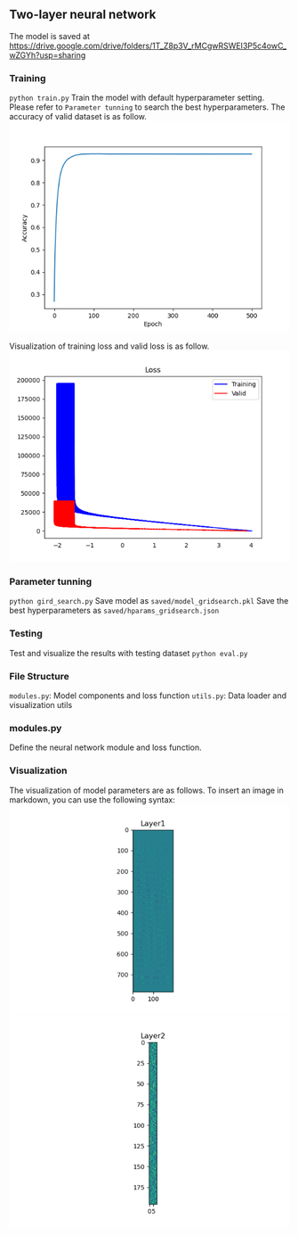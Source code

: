 ## Two-layer neural network
The model is saved at https://drive.google.com/drive/folders/1T_Z8p3V_rMCgwRSWEI3P5c4owC_wZGYh?usp=sharing

### Training
`python train.py`
Train the model with default hyperparameter setting. Please refer to `Parameter tunning` to search the best hyperparameters.
The accuracy of valid dataset is as follow.
![acc.png](https://github.com/Irreel/DATA130051/blob/main/hw1/img/acc.png?raw=true)

Visualization of training loss and valid loss is as follow.
![loss.png](https://github.com/Irreel/DATA130051/blob/main/hw1/img/loss.png?raw=true)

### Parameter tunning
`python gird_search.py`
Save model as `saved/model_gridsearch.pkl`
Save the best hyperparameters as `saved/hparams_gridsearch.json`

### Testing
Test and visualize the results with testing dataset
`python eval.py`

### File Structure
`modules.py`: Model components and loss function
`utils.py`: Data loader and visualization utils 

### modules.py
Define the neural network module and loss function.

### Visualization
The visualization of model parameters are as follows.
To insert an image in markdown, you can use the following syntax:
![FC1.png](https://github.com/Irreel/DATA130051/blob/main/hw1/img/FC1.png?raw=true)
![FC2.png](https://github.com/Irreel/DATA130051/blob/main/hw1/img/FC2.png?raw=true)